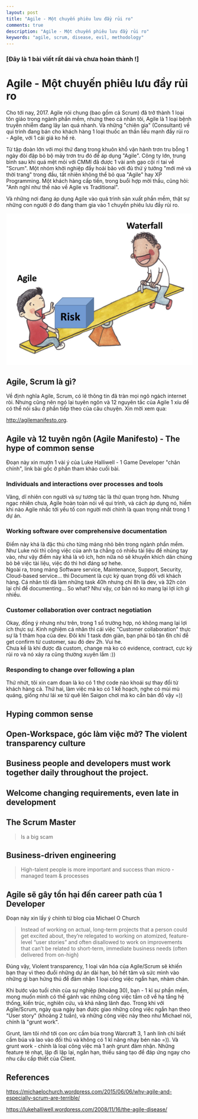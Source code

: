 ```yaml
---
layout: post
title: "Agile - Một chuyến phiêu lưu đầy rủi ro"
comments: true
description: "Agile - Một chuyến phiêu lưu đầy rủi ro"
keywords: "agile, scrum, disease, evil, methodology"
---
```


### [Đây là 1 bài viết rất dài và chưa hoàn thành !]

# Agile - Một chuyến phiêu lưu đầy rủi ro

Cho tới nay, 2017. Agile nói chung (bao gồm cả Scrum) đã trở thành 1 loại tôn giáo trong ngành phần mềm, nhưng theo cá nhân tôi, Agile là 1 loại bệnh truyền nhiễm đang lây lan quá nhanh. Và những "chiên gia" (Consultant) về qui trình đang bán cho khách hàng 1 loại thuốc an thần liều mạnh đầy rủi ro - Agile, với 1 cái giá ko hề rẻ.  

Từ tập đoàn lớn với mọi thứ đang trong khuôn khổ vận hành trơn tru bỗng 1 ngày đòi đập bỏ bộ máy trơn tru đó để áp dụng "Agile".
Công ty lớn, trung bình sau khi quá mệt mỏi với CMMI đã được 1 vài anh gạo cội rỉ tai về "Scrum".
Một nhóm khởi nghiệp đầy hoải bão với đủ thứ ý tưởng "mới mẻ và thời trang" trong đầu, tất nhiên không thể bỏ qua "Agile" hay XP Programming.
Một khách hàng cấp tiến, trong buổi hợp mời thầu, cũng hỏi: "Anh nghĩ như thế nào về Agile vs Traditional".  

Và những nơi đang áp dụng Agile vào quá trình sản xuất phần mềm, thật sự những con người ở đó đang tham gia vào 1 chuyến phiêu lưu đầy rủi ro.  

![Agile Risky Adventure](/assets/images/agile-risk.jpg)

## Agile, Scrum là gì?

Về định nghĩa Agile, Scrum, có lẽ thông tin đã tràn mọi ngõ ngách internet ròi. Nhưng cũng nên ngó lại tuyên ngôn và 12 nguyên tắc
của Agile 1 xíu để có thể nói sâu ở phần tiếp theo của câu chuyện.
Xin mời xem qua:

http://agilemanifesto.org.


## Agile và 12 tuyên ngôn (Agile Manifesto) - The hype of common sense
Đoạn này xin mượn 1 vài ý của Luke Halliwell - 1 Game Developer "chân chính", link bài gốc ở phần tham khảo cuối bài.

### Individuals and interactions over processes and tools
Vâng, dĩ nhiên con người và sự tương tác là thứ quan trọng hơn. Nhưng ngạc nhiên chưa, Agile hoàn toàn nói về qui trình, và cách áp dụng nó, hiếm khi nào Agile nhắc tới yếu tố con người mới chính là quan trọng nhất trong 1 dự án. 

### Working software over comprehensive documentation
Điểm này khá là đặc thù cho từng mảng nhỏ bên trong ngành phần mềm. Như Luke nói thì công việc của anh ta chẳng có nhiều tài liệu để nhúng tay vào, như vậy điểm này khá là vô ích, hơn nữa nó sẽ khuyến khích dân chúng bỏ bê việc tài liệu, việc đó thì hơi đáng sợ hehe.  
Ngoài ra, trong mảng Software service, Maintenance, Support, Security, Cloud-based service... thì Document là cực kỳ quan trọng đối với khách hàng. Cá nhân tôi đã làm những task 40h nhưng chỉ 8h là dev, và 32h còn lại chỉ để documenting... So what?
Như vậy, cơ bản nó ko mang lại lợi ích gì nhiều.

### Customer collaboration over contract negotiation
Okay, đồng ý nhưng như trên, trong 1 số trường hợp, nó không mang lại lợi ích thực sự.
Kinh nghiệm cá nhân thì cái việc "Customer collaboration" thực sự là 1 thảm họa của dev. Đôi khi 1 task đơn giản, bạn phải bỏ tận 6h chỉ để get confirm từ customer, sau đó dev 2h. Vui he.  
Chưa kể là khi được đà custom, change mà ko có evidence, contract, cực kỳ rủi ro và nó xảy ra cũng thường xuyên lắm :))

### Responding to change over following a plan
Thứ nhứt, tôi xin cam đoan là ko có 1 thợ code nào khoái sự thay đổi từ khách hàng cả.
Thứ hai, làm việc mà ko có 1 kế hoạch, nghe có mùi mù quáng, giống như lái xe từ quê lên Saigon chơi mà ko cần bản đồ vậy =)) 

## Hyping common sense

## Open-Workspace, góc làm việc mở? The violent transparency culture

## Business people and developers must work together daily throughout the project.

## Welcome changing requirements, even late in development

## The Scrum Master
> Is a big scam

## Business-driven engineering
> High-talent people is more important and success than micro - managed team & processes

## Agile sẽ gây tổn hại đến career path của 1 Developer 
Đoạn này xin lấy ý chính từ blog của Michael O Church 

> Instead of working on actual, long-term projects that a person could get excited about, they’re relegated to working on atomized, feature-level “user stories” and often disallowed to work on improvements that can’t be related to short-term, immediate business needs (often delivered from on-high)

Đúng vậy, Violent transparency, 1 loại văn hóa của Agile/Scrum sẽ khiến bạn thay vì theo đuổi những dự án dài hạn, bỏ hết tâm và sức mình vào những gì bạn hứng thú để đảm nhận 1 loại công việc ngắn hạn, nhàm chán.  

Khi bước vào tuổi chín của sự nghiệp (khoảng 30), bạn - 1 kĩ sư phần mềm, mong muốn mình có thể gánh vác những công việc tầm cỡ về hạ tầng hệ thống, kiến trúc, nghiên cứu, và khả năng lãnh đạo. Trong khi với Agile/Scrum, ngày qua ngày bạn được giao những công việc ngắn hạn theo "User story" (khoảng 2 tuần), và những công việc này theo như Michael nói, chính là "grunt work".  

Grunt, làm tôi nhớ tới con orc cầm búa trong Warcraft 3, 1 anh lính chỉ biết cầm búa và lao vào đối thủ và không có 1 kĩ năng nhạy bén nào =)). Và grunt work - chính là loại công việc mà 1 anh grunt đảm nhận. Những feature tẻ nhạt, lặp đi lặp lại, ngắn hạn, thiếu sáng tạo để đáp ứng ngay cho nhu cầu cấp thiết của Client.  


## References
https://michaelochurch.wordpress.com/2015/06/06/why-agile-and-especially-scrum-are-terrible/

https://lukehalliwell.wordpress.com/2008/11/16/the-agile-disease/
